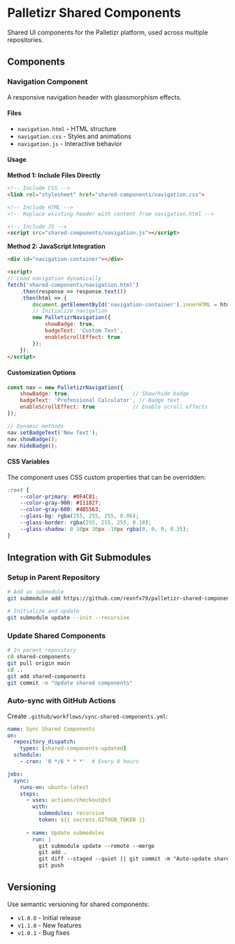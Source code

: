 # Palletizr Shared Components

Shared UI components for the Palletizr platform, used across multiple repositories.

## Components

### Navigation Component

A responsive navigation header with glassmorphism effects.

#### Files
- `navigation.html` - HTML structure
- `navigation.css` - Styles and animations  
- `navigation.js` - Interactive behavior

#### Usage

**Method 1: Include Files Directly**
```html
<!-- Include CSS -->
<link rel="stylesheet" href="shared-components/navigation.css">

<!-- Include HTML -->
<!-- Replace existing header with content from navigation.html -->

<!-- Include JS -->
<script src="shared-components/navigation.js"></script>
```

**Method 2: JavaScript Integration**
```html
<div id="navigation-container"></div>

<script>
// Load navigation dynamically
fetch('shared-components/navigation.html')
    .then(response => response.text())
    .then(html => {
        document.getElementById('navigation-container').innerHTML = html;
        // Initialize navigation
        new PalletizrNavigation({
            showBadge: true,
            badgeText: 'Custom Text',
            enableScrollEffect: true
        });
    });
</script>
```

#### Customization Options

```javascript
const nav = new PalletizrNavigation({
    showBadge: true,                    // Show/hide badge
    badgeText: 'Professional Calculator', // Badge text
    enableScrollEffect: true            // Enable scroll effects
});

// Dynamic methods
nav.setBadgeText('New Text');
nav.showBadge();
nav.hideBadge();
```

#### CSS Variables

The component uses CSS custom properties that can be overridden:

```css
:root {
    --color-primary: #0F4C81;
    --color-gray-900: #111827;
    --color-gray-600: #4B5563;
    --glass-bg: rgba(255, 255, 255, 0.06);
    --glass-border: rgba(255, 255, 255, 0.18);
    --glass-shadow: 0 10px 30px -10px rgba(0, 0, 0, 0.35);
}
```

## Integration with Git Submodules

### Setup in Parent Repository

```bash
# Add as submodule
git submodule add https://github.com/rexnfx79/palletizr-shared-components.git shared-components

# Initialize and update
git submodule update --init --recursive
```

### Update Shared Components

```bash
# In parent repository
cd shared-components
git pull origin main
cd ..
git add shared-components
git commit -m "Update shared components"
```

### Auto-sync with GitHub Actions

Create `.github/workflows/sync-shared-components.yml`:

```yaml
name: Sync Shared Components
on:
  repository_dispatch:
    types: [shared-components-updated]
  schedule:
    - cron: '0 */6 * * *'  # Every 6 hours

jobs:
  sync:
    runs-on: ubuntu-latest
    steps:
      - uses: actions/checkout@v3
        with:
          submodules: recursive
          token: ${{ secrets.GITHUB_TOKEN }}
      
      - name: Update submodules
        run: |
          git submodule update --remote --merge
          git add .
          git diff --staged --quiet || git commit -m "Auto-update shared components"
          git push
```

## Versioning

Use semantic versioning for shared components:
- `v1.0.0` - Initial release
- `v1.1.0` - New features
- `v1.0.1` - Bug fixes
